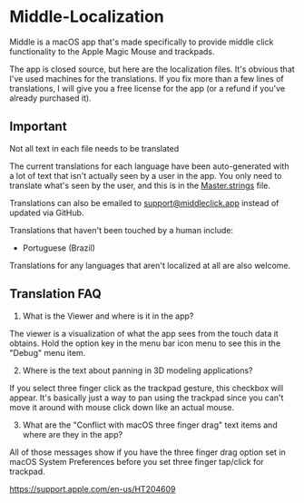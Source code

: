 # Middle-Localization

Middle is a macOS app that's made specifically to provide middle click functionality to the Apple Magic Mouse and trackpads.

The app is closed source, but here are the localization files. It's obvious that I've used machines for the translations. If you fix more than a few lines of translations, I will give you a free license for the app (or a refund if you've already purchased it). 

## Important

Not all text in each file needs to be translated

The current translations for each language have been auto-generated with a lot of text that isn't actually seen by a user in the app. You only need to translate what's seen by the user, and this is in the [Master.strings](https://github.com/rxhanson/Middle-Localization/blob/master/localization/Master.strings) file.

Translations can also be emailed to support@middleclick.app instead of updated via GitHub.

Translations that haven't been touched by a human include:
* Portuguese (Brazil)

Translations for any languages that aren't localized at all are also welcome.

## Translation FAQ

1. What is the Viewer and where is it in the app?

The viewer is a visualization of what the app sees from the touch data it obtains. Hold the option key in the menu bar icon menu to see this in the "Debug" menu item.

2. Where is the text about panning in 3D modeling applications?

If you select three finger click as the trackpad gesture, this checkbox will appear. It's basically just a way to pan using the trackpad since you can't move it around with mouse click down like an actual mouse.

3. What are the "Conflict with macOS three finger drag" text items and where are they in the app?

All of those messages show if you have the three finger drag option set in macOS System Preferences before you set three finger tap/click for trackpad.

https://support.apple.com/en-us/HT204609
